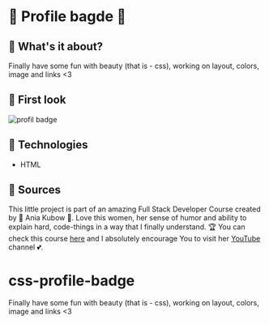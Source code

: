 # 🗿 Profile bagde 🗿

## 🍓 What's it about?

Finally have some fun with beauty (that is - css), working on layout, colors, image and links <3

## 🍓 First look 

![profil badge](https://github.com/tusia313/css-profile-badge/img/screen_1.png)

## 🍓 Technologies

+ HTML

## 🍓 Sources
This little project is part of an amazing Full Stack Developer Course created by 💚 Ania Kubow 💚. Love this women, her sense of humor and ability to explain hard, code-things in a way that I finally understand. 🏆
You can check this course [here](https://www.codewithania.com/about) and I absolutely encourage You to visit her [YouTube](https://www.youtube.com/@AniaKubow) channel 💕.

# css-profile-badge
Finally have some fun with beauty (that is - css), working on layout, colors, image and links <3

